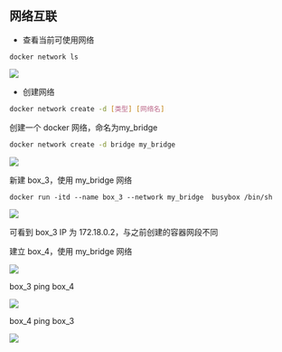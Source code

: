<!--
 * @Description: 
 * @Version: 1.0
 * @Author: DaLao
 * @Email: dalao_li@163.com
 * @Date: 2021-10-06 13:11:32
 * @LastEditors: DaLao
 * @LastEditTime: 2021-12-29 00:25:15
-->

## 网络互联

- 查看当前可使用网络
  
```docker
docker network ls
```

![](https://cdn.hurra.ltd/img/20211229000515.png)

- 创建网络

```sh
docker network create -d [类型] [网络名]
```

创建一个 docker 网络，命名为my_bridge

```sh
docker network create -d bridge my_bridge
```

![](https://cdn.hurra.ltd/img/20200726153641.png)

新建 box_3，使用 my_bridge 网络

```docker
docker run -itd --name box_3 --network my_bridge  busybox /bin/sh
```

![](https://cdn.hurra.ltd/img/20200726154102.png)

可看到 box_3  IP 为 172.18.0.2，与之前创建的容器网段不同

建立 box_4，使用 my_bridge 网络

![](https://cdn.hurra.ltd/img/20200726154325.png)

box_3 ping box_4

![](https://cdn.hurra.ltd/img/20200726154511.png)

box_4 ping box_3

![](https://cdn.hurra.ltd/img/20200726154622.png)